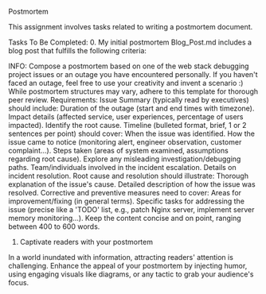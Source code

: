Postmortem

This assignment involves tasks related to writing a postmortem document.

Tasks To Be Completed:
0. My initial postmortem
Blog_Post.md includes a blog post that fulfills the following criteria:

INFO:
Compose a postmortem based on one of the web stack debugging project issues or an outage you have encountered personally. If you haven't faced an outage, feel free to use your creativity and invent a scenario :)
While postmortem structures may vary, adhere to this template for thorough peer review.
Requirements:
Issue Summary (typically read by executives) should include:
Duration of the outage (start and end times with timezone).
Impact details (affected service, user experiences, percentage of users impacted).
Identify the root cause.
Timeline (bulleted format, brief, 1 or 2 sentences per point) should cover:
When the issue was identified.
How the issue came to notice (monitoring alert, engineer observation, customer complaint…).
Steps taken (areas of system examined, assumptions regarding root cause).
Explore any misleading investigation/debugging paths.
Team/individuals involved in the incident escalation.
Details on incident resolution.
Root cause and resolution should illustrate:
Thorough explanation of the issue's cause.
Detailed description of how the issue was resolved.
Corrective and preventive measures need to cover:
Areas for improvement/fixing (in general terms).
Specific tasks for addressing the issue (precise like a 'TODO' list, e.g., patch Nginx server, implement server memory monitoring…).
Keep the content concise and on point, ranging between 400 to 600 words.
1. Captivate readers with your postmortem

In a world inundated with information, attracting readers' attention is challenging.
Enhance the appeal of your postmortem by injecting humor, using engaging visuals like diagrams, or any tactic to grab your audience's focus.
